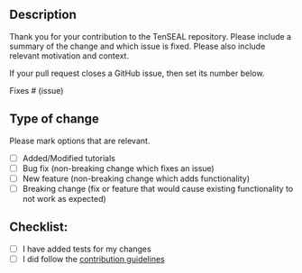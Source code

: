 ## Description

Thank you for your contribution to the TenSEAL repository.
Please include a summary of the change and which issue is fixed. Please also include relevant motivation and context.

If your pull request closes a GitHub issue, then set its number below.

Fixes # (issue)

## Type of change

Please mark options that are relevant.

- [ ] Added/Modified tutorials
- [ ] Bug fix (non-breaking change which fixes an issue)
- [ ] New feature (non-breaking change which adds functionality)
- [ ] Breaking change (fix or feature that would cause existing functionality to not work as expected)

## Checklist:

* [ ] I have added tests for my changes
* [ ] I did follow the [contribution guidelines](#)
